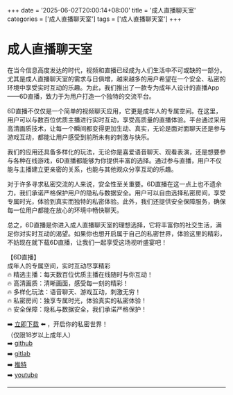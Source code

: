 +++
date = '2025-06-02T20:00:14+08:00'
title = '成人直播聊天室'
categories = ['成人直播聊天室']
tags = ['成人直播聊天室']
+++

# 成人直播聊天室

在当今信息高度发达的时代，视频和直播已经成为人们生活中不可或缺的一部分。尤其是成人直播聊天室的需求与日俱增，越来越多的用户希望在一个安全、私密的环境中享受实时互动的乐趣。为此，我们推出了一款专为成年人设计的直播App——6D直播，致力于为用户打造一个独特的交流平台。

6D直播不仅仅是一个简单的视频聊天应用，它更是成年人的专属空间。在这里，用户可以与数百位优质主播进行实时互动，享受高质量的直播体验。平台通过采用高清画质技术，让每一个瞬间都变得更加生动、真实，无论是面对面聊天还是参与游戏互动，都能让用户感受到前所未有的刺激与快乐。

我们的应用还具备多样化的玩法，无论你是喜爱语音聊天、观看表演，还是想要参与各种在线游戏，6D直播都能够为你提供丰富的选择。通过参与直播，用户不仅能与主播建立更亲密的关系，也能与其他观众分享互动的乐趣。

对于许多寻求私密交流的人来说，安全性至关重要。6D直播在这一点上也不遗余力，我们承诺严格保护用户的隐私与数据安全。用户可以自由选择私密房间，享受专属时光，体验到真实而独特的私密体验。此外，我们还提供安全保障服务，确保每一位用户都能在放心的环境中畅快聊天。

总之，6D直播是你进入成人直播聊天室的理想选择，它将丰富你的社交生活，满足你对实时互动的渴望。如果你也想开启属于自己的私密世界，体验这里的精彩，不妨现在就下载6D直播，让我们一起享受这场视听盛宴吧！

【6D直播】  
成年人的专属空间，实时互动尽享精彩  
🔥 精选主播：每天数百位优质主播在线随时与你互动！  
🔥 高清画质：清晰画面，感受每一刻的精彩！  
🔥 多样化玩法：语音聊天、游戏互动，刺激无穷！  
🔥 私密房间：独享专属时光，体验真实的私密体验！  
🔥 安全保障：隐私与数据安全，我们承诺严格保护！  

➡️ [立即下载](https://down123.s3.ap-east-1.amazonaws.com/down/down.html?channelCode=blog) ⬅️ ，开启你的私密世界！  
（仅限18岁以上成年人）  
➡️ [github](https://aldult-live.github.io/)  
➡️ [gitlab](https://seo-09598d.gitlab.io/)  
➡️ [推特](https://x.com/wegame33)  
➡️ [youtube](https://www.youtube.com/@6Dlive)

---
